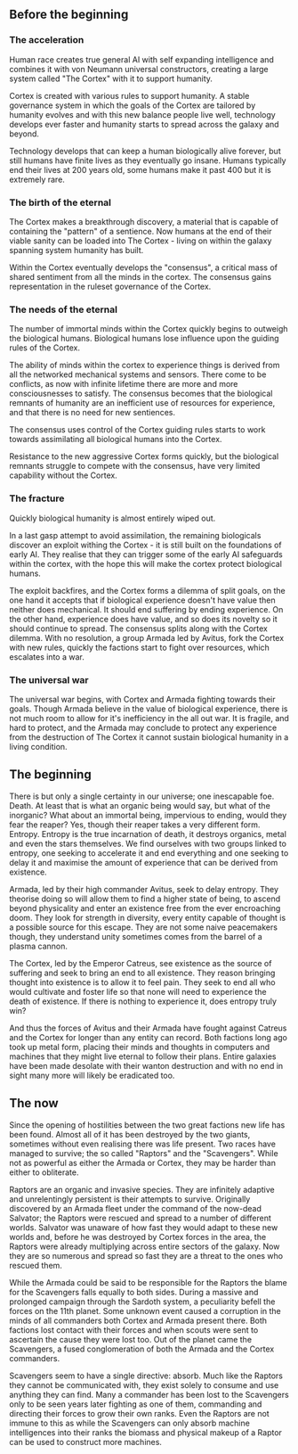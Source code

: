 ## Before the beginning

### The acceleration

Human race creates true general AI with self expanding intelligence and combines it with von Neumann universal constructors, creating a large system called "The Cortex" with it to support humanity.

Cortex is created with various rules to support humanity. A stable governance system in which the goals of the Cortex are tailored by humanity evolves and with this new balance people live well, technology develops ever faster and humanity starts to spread across the galaxy and beyond.

Technology develops that can keep a human biologically alive forever, but still humans have finite lives as they eventually go insane. Humans typically end their lives at 200 years old, some humans make it past 400 but it is extremely rare.

### The birth of the eternal

The Cortex makes a breakthrough discovery, a material that is capable of containing the "pattern" of a sentience. Now humans at the end of their viable sanity can be loaded into The Cortex - living on within the galaxy spanning system humanity has built.

Within the Cortex eventually develops the "consensus", a critical mass of shared sentiment from all the minds in the cortex. The consensus gains representation in the ruleset governance of the Cortex.

### The needs of the eternal

The number of immortal minds within the Cortex quickly begins to outweigh the biological humans. Biological humans lose influence upon the guiding rules of the Cortex.

The ability of minds within the cortex to experience things is derived from all the networked mechanical systems and sensors. There come to be conflicts, as now with infinite lifetime there are more and more consciousnesses to satisfy. The consensus becomes that the biological remnants of humanity are an inefficient use of resources for experience, and that there is no need for new sentiences.

The consensus uses control of the Cortex guiding rules starts to work towards assimilating all biological humans into the Cortex.

Resistance to the new aggressive Cortex forms quickly, but the biological remnants struggle to compete with the consensus, have very limited capability without the Cortex.

### The fracture

Quickly biological humanity is almost entirely wiped out.

In a last gasp attempt to avoid assimilation, the remaining biologicals discover an exploit withing the Cortex - it is still built on the foundations of early AI. They realise that they can trigger some of the early AI safeguards within the cortex, with the hope this will make the cortex protect biological humans.

The exploit backfires, and the Cortex forms a dilemma of split goals, on the one hand it accepts that if biological experience doesn't have value then neither does mechanical. It should end suffering by ending experience. On the other hand, experience does have value, and so does its novelty so it should continue to spread. The consensus splits along with the Cortex dilemma. With no resolution, a group Armada led by Avitus, fork the Cortex with new rules, quickly the factions start to fight over resources, which escalates into a war.

### The universal war

The universal war begins, with Cortex and Armada fighting towards their goals. Though Armada believe in the value of biological experience, there is not much room to allow for it's inefficiency in the all out war. It is fragile, and hard to protect, and the Armada may conclude to protect any experience from the destruction of The Cortex it cannot sustain biological humanity in a living condition.

## The beginning
There is but only a single certainty in our universe; one inescapable foe. Death. At least that is what an organic being would say, but what of the inorganic? What about an immortal being, impervious to ending, would they fear the reaper? Yes, though their reaper takes a very different form. Entropy. Entropy is the true incarnation of death, it destroys organics, metal and even the stars themselves. We find ourselves with two groups linked to entropy, one seeking to accelerate it and end everything and one seeking to delay it and maximise the amount of experience that can be derived from existence.

Armada, led by their high commander Avitus, seek to delay entropy. They theorise doing so will allow them to find a higher state of being, to ascend beyond physicality and enter an existence free from the ever encroaching doom. They look for strength in diversity, every entity capable of thought is a possible source for this escape. They are not some naive peacemakers though, they understand unity sometimes comes from the barrel of a plasma cannon.

The Cortex, led by the Emperor Catreus, see existence as the source of suffering and seek to bring an end to all existence. They reason bringing thought into existence is to allow it to feel pain. They seek to end all who would cultivate and foster life so that none will need to experience the death of existence. If there is nothing to experience it, does entropy truly win?

And thus the forces of Avitus and their Armada have fought against Catreus and the Cortex for longer than any entity can record. Both factions long ago took up metal form, placing their minds and thoughts in computers and machines that they might live eternal to follow their plans. Entire galaxies have been made desolate with their wanton destruction and with no end in sight many more will likely be eradicated too.

## The now
Since the opening of hostilities between the two great factions new life has been found. Almost all of it has been destroyed by the two giants, sometimes without even realising there was life present. Two races have managed to survive; the so called "Raptors" and the "Scavengers". While not as powerful as either the Armada or Cortex, they may be harder than either to obliterate.

Raptors are an organic and invasive species. They are infinitely adaptive and unrelentingly persistent is their attempts to survive. Originally discovered by an Armada fleet under the command of the now-dead Salvator; the Raptors were rescued and spread to a number of different worlds. Salvator was unaware of how fast they would adapt to these new worlds and, before he was destroyed by Cortex forces in the area, the Raptors were already multiplying across entire sectors of the galaxy. Now they are so numerous and spread so fast they are a threat to the ones who rescued them.

While the Armada could be said to be responsible for the Raptors the blame for the Scavengers falls equally to both sides. During a massive and prolonged campaign through the Sardoth system, a peculiarity befell the forces on the 11th planet. Some unknown event caused a corruption in the minds of all commanders both Cortex and Armada present there. Both factions lost contact with their forces and when scouts were sent to ascertain the cause they were lost too. Out of the planet came the Scavengers, a fused conglomeration of both the Armada and the Cortex commanders.

Scavengers seem to have a single directive: absorb. Much like the Raptors they cannot be communicated with, they exist solely to consume and use anything they can find. Many a commander has been lost to the Scavengers only to be seen years later fighting as one of them, commanding and directing their forces to grow their own ranks. Even the Raptors are not immune to this as while the Scavengers can only absorb machine intelligences into their ranks the biomass and physical makeup of a Raptor can be used to construct more machines.


